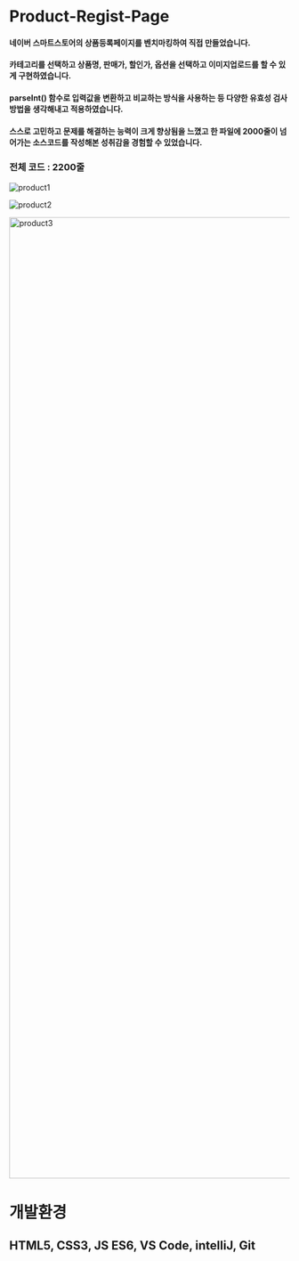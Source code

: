 # Product-Regist-Page

#### 네이버 스마트스토어의 상품등록페이지를 벤치마킹하여 직접 만들었습니다. 
#### 카테고리를 선택하고 상품명, 판매가, 할인가, 옵션을 선택하고 이미지업로드를 할 수 있게 구현하였습니다.

#### parseInt() 함수로 입력값을 변환하고 비교하는 방식을 사용하는 등 다양한 유효성 검사 방법을 생각해내고 적용하였습니다.
#### 스스로 고민하고 문제를 해결하는 능력이 크게 향상됨을 느꼈고 한 파일에 2000줄이 넘어가는 소스코드를 작성해본 성취감을 경험할 수 있었습니다.

### 전체 코드 : 2200줄

![product1](https://github.com/tkdgns11/Product-Regist-Page/assets/134262318/f9a2e9e7-dc41-4705-9b37-09bd9f23e3f2)

![product2](https://github.com/tkdgns11/Product-Regist-Page/assets/134262318/2a825683-acab-4442-a34d-c8df0d4b8e8e)

<img width="1727" alt="product3" src="https://github.com/tkdgns11/Product-Regist-Page/assets/134262318/661dd968-eaeb-4990-8d92-b03d81cdd404">


# 개발환경
## HTML5, CSS3, JS ES6, VS Code, intelliJ, Git
